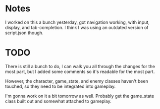 # Notes
  I worked on this a bunch yesterday, got navigation working, with input, display, and tab-completion. I think I was using an outdated version of script.json though.

# TODO
  There is still a bunch to do, I can walk you all through the changes for the most part, but I added some comments so it's readable for the most part.

  However, the character, game_state, and enemy classes haven't been touched, so they need to be integrated into gameplay.

  I'm gonna work on it a bit tomorrow as well. Probably get the game_state class built out and somewhat attached to gameplay.
